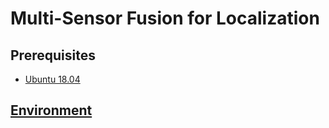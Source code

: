 # Multi-Sensor Fusion for Localization

## Prerequisites
- [Ubuntu 18.04](https://releases.ubuntu.com/18.04/)

## [Environment](https://github.com/Zeroily000/multi-sensor-fusion-for-localization/tree/master/environment)
